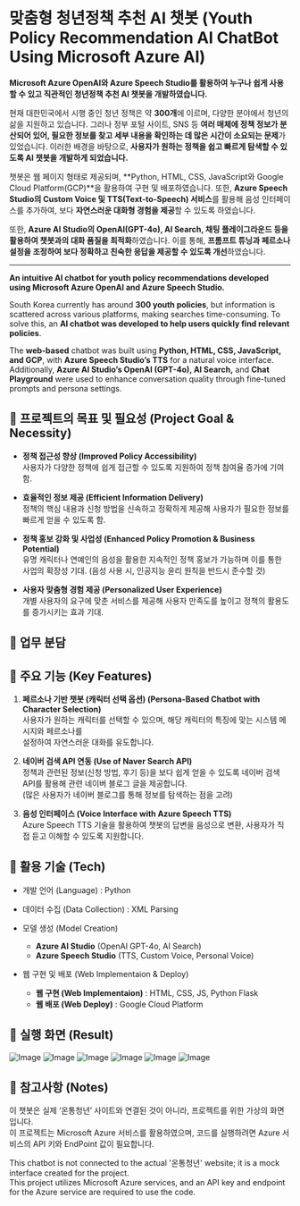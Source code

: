 # 맞춤형 청년정책 추천 AI 챗봇  (Youth Policy Recommendation AI ChatBot Using Microsoft Azure AI)

**Microsoft Azure OpenAI와 Azure Speech Studio를 활용하여 누구나 쉽게 사용할 수 있고 직관적인 청년정책 추천 AI 챗봇을 개발하였습니다.**

현재 대한민국에서 시행 중인 청년 정책은 약 **300개**에 이르며, 다양한 분야에서 청년의 삶을 지원하고 있습니다. 그러나 정부 포털 사이트, SNS 등 **여러 매체에 정책 정보가 분산되어 있어, 필요한 정보를 찾고 세부 내용을 확인하는 데 많은 시간이 소요되는 문제**가 있었습니다. 이러한 배경을 바탕으로, **사용자가 원하는 정책을 쉽고 빠르게 탐색할 수 있도록 AI 챗봇을 개발하게 되었습니다.**

챗봇은 웹 페이지 형태로 제공되며, **Python, HTML, CSS, JavaScript와 Google Cloud Platform(GCP)**을 활용하여 구현 및 배포하였습니다. 또한, **Azure Speech Studio의 Custom Voice 및 TTS(Text-to-Speech) 서비스**를 활용해 음성 인터페이스를 추가하여, 보다 **자연스러운 대화형 경험을 제공**할 수 있도록 하였습니다.

또한, **Azure AI Studio의 OpenAI(GPT-4o), AI Search, 채팅 플레이그라운드 등을 활용하여 챗봇과의 대화 품질을 최적화**하였습니다. 이를 통해, **프롬프트 튜닝과 페르소나 설정을 조정하여 보다 정확하고 친숙한 응답을 제공할 수 있도록 개선**하였습니다.    


----



**An intuitive AI chatbot for youth policy recommendations developed using Microsoft Azure OpenAI and Azure Speech Studio.**  

South Korea currently has around **300 youth policies**, but information is scattered across various platforms, making searches time-consuming. To solve this, an **AI chatbot was developed to help users quickly find relevant policies**.  

The **web-based** chatbot was built using **Python, HTML, CSS, JavaScript, and GCP**, with **Azure Speech Studio’s TTS** for a natural voice interface. Additionally, **Azure AI Studio’s OpenAI (GPT-4o), AI Search,** and **Chat Playground** were used to enhance conversation quality through fine-tuned prompts and persona settings.  




## :pushpin: 프로젝트의 목표 및 필요성 (Project Goal & Necessity)
* **정책 접근성 향상 (Improved Policy Accessibility)**  
사용자가 다양한 정책에 쉽게 접근할 수 있도록 지원하여 정책 참여율 증가에 기여함.  

* **효율적인 정보 제공 (Efficient Information Delivery)**  
정책의 핵심 내용과 신청 방법을 신속하고 정확하게 제공해 사용자가 필요한 정보를 빠르게 얻을 수 있도록 함.   

* **정책 홍보 강화 및 사업성 (Enhanced Policy Promotion & Business Potential)**   
유명 캐릭터나 연예인의 음성을 활용한 지속적인 정책 홍보가 가능하며 이를 통한 사업의 확장성 기대. (음성 사용 시, 인공지능 윤리 원칙을 반드시 준수할 것)  

* **사용자 맞춤형 경험 제공 (Personalized User Experience)**  
개별 사용자의 요구에 맞춘 서비스를 제공해 사용자 만족도를 높이고 정책의 활용도를 증가시키는 효과 기대.



## :pushpin: 업무 분담 





## :pushpin: 주요 기능 (Key Features)

1. **페르소나 기반 챗봇 (캐릭터 선택 옵션) (Persona-Based Chatbot with Character Selection)**  
	사용자가 원하는 캐릭터를 선택할 수 있으며, 해당 캐릭터의 특징에 맞는 시스템 메시지와 페르소나를  
설정하여 자연스러운 대화를 유도합니다.

3. **네이버 검색 API 연동 (Use of Naver Search API)**  
	정책과 관련된 정보(신청 방법, 후기 등)을 보다 쉽게 얻을 수 있도록 네이버 검색 API를 활용해 관련 네이버 블로그 글을 제공합니다.  
(많은 사용자가 네이버 블로그를 통해 정보를 탐색하는 점을 고려)

4. **음성 인터페이스 (Voice Interface with Azure Speech TTS)**  
	Azure Speech TTS 기술을 활용하여 챗봇의 답변을 음성으로 변환, 사용자가 직접 듣고 이해할 수 있도록 지원합니다.  





## :pushpin: 활용 기술 (Tech)
* 개발 언어 (Language) : Python  
* 데이터 수집 (Data Collection) : XML Parsing  

* 모델 생성 (Model Creation)    
   * **Azure AI Studio** (OpenAI GPT-4o, AI Search)   
   * **Azure Speech Studio** (TTS, Custom Voice, Personal Voice)   

* 웹 구현 및 배포 (Web Implementaion & Deploy)  
   * **웹 구현 (Web Implementaion)** : HTML, CSS, JS, Python Flask  
   * **웹 배포 (Web Deploy)** : Google Cloud Platform  


## :pushpin: 실행 화면 (Result)
![Image](https://github.com/user-attachments/assets/cc05b1cb-3c08-4cab-ac54-764ac6b59df5)
![Image](https://github.com/user-attachments/assets/d348d7ff-c663-48c4-9d45-3a481ecab202)
![Image](https://github.com/user-attachments/assets/f18a6f3a-a583-4a0e-8b0b-2564c40ff3dc)
![Image](https://github.com/user-attachments/assets/c40e5500-ce39-4baf-8590-60150424e9d2)
![Image](https://github.com/user-attachments/assets/caaaf82f-0a24-43bd-b73c-f222dcb18cb2)
![Image](https://github.com/user-attachments/assets/7c5c0927-f76e-4957-bbd6-ff11bae8257d)

## :pushpin: 참고사항 (Notes)
  이 챗봇은 실제 ‘온통청년’ 사이트와 연결된 것이 아니라, 프로젝트를 위한 가상의 화면입니다.  
  이 프로젝트는 Microsoft Azure 서비스를 활용하였으며, 코드를 실행하려면 Azure 서비스의 API 키와 EndPoint 값이 필요합니다.
  
  This chatbot is not connected to the actual '온통청년' website; it is a mock interface created for the project.  
  This project utilizes Microsoft Azure services, and an API key and endpoint for the Azure service are required to use the code.
